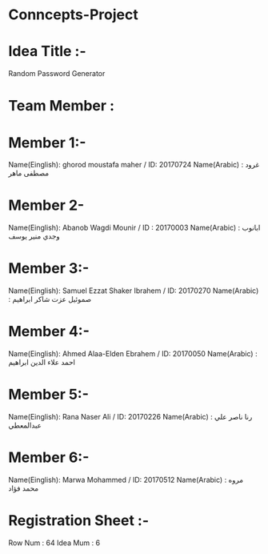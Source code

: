 # Conncepts-Project

# Idea Title :-
Random Password Generator 

# Team Member :
# Member 1:- 
 Name(Einglish): ghorod moustafa maher / ID: 20170724
 Name(Arabic) : غرود مصطفى ماهر 

# Member 2- 
 Name(Einglish): Abanob Wagdi Mounir / ID : 20170003
 Name(Arabic) : ابانوب وجدي منير يوسف

# Member 3:- 
 Name(Einglish): Samuel Ezzat Shaker Ibrahem / ID: 20170270
 Name(Arabic) : صموئيل عزت شاكر ابراهيم

# Member 4:- 
 Name(Einglish): Ahmed Alaa-Elden Ebrahem  / ID: 20170050
 Name(Arabic) : احمد علاء الدين ابراهيم 

# Member 5:- 
 Name(Einglish): Rana Naser Ali  / ID: 20170226
 Name(Arabic) : رنا ناصر علي عبدالمعطي

# Member 6:- 
 Name(Einglish): Marwa Mohammed  / ID: 20170512
 Name(Arabic) : مروه محمد فؤاد

# Registration Sheet :-
 Row Num : 64 
 Idea Mum : 6
